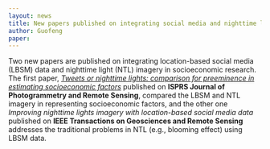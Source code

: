 ```yaml
---
layout: news
title: New papers published on integrating social media and nighttime light imagery
author: Guofeng
paper: 
---
```


Two new papers are published on integrating location-based social media
(LBSM) data and nighttime light (NTL) imagery in socioeconomic research.
The first paper, [*Tweets or nighttime lights: comparison for preeminence
in estimating socioeconomic
factors*](https://www.sciencedirect.com/science/article/pii/S0924271618302375)
published on **ISPRS Journal of Photogrammetry and Remote Sensing**,
compared the LBSM and NTL imagery in representing socioeconomic factors,
and the other one *Improving nighttime lights imagery with location-based
social media data* published on **IEEE Transactions on Geosciences and
Remote Sensing** addresses the traditional problems in NTL (e.g., blooming
effect) using LBSM data.

